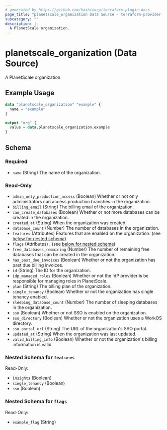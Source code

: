 ```yaml
---
# generated by https://github.com/hashicorp/terraform-plugin-docs
page_title: "planetscale_organization Data Source - terraform-provider-planetscale"
subcategory: ""
description: |-
  A PlanetScale organization.
---
```


# planetscale_organization (Data Source)

A PlanetScale organization.

## Example Usage

```terraform
data "planetscale_organization" "example" {
  name = "example"
}

output "org" {
  value = data.planetscale_organization.example
}
```

<!-- schema generated by tfplugindocs -->
## Schema

### Required

- `name` (String) The name of the organization.

### Read-Only

- `admin_only_production_access` (Boolean) Whether or not only administrators can access production branches in the organization.
- `billing_email` (String) The billing email of the organization.
- `can_create_databases` (Boolean) Whether or not more databases can be created in the organization.
- `created_at` (String) When the organization was created.
- `database_count` (Number) The number of databases in the organization.
- `features` (Attributes) Features that are enabled on the organization. (see [below for nested schema](#nestedatt--features))
- `flags` (Attributes) . (see [below for nested schema](#nestedatt--flags))
- `free_databases_remaining` (Number) The number of remaining free databases that can be created in the organization.
- `has_past_due_invoices` (Boolean) Whether or not the organization has past due billing invoices.
- `id` (String) The ID for the organization.
- `idp_managed_roles` (Boolean) Whether or not the IdP provider is be responsible for managing roles in PlanetScale.
- `plan` (String) The billing plan of the organization.
- `single_tenancy` (Boolean) Whether or not the organization has single tenancy enabled.
- `sleeping_database_count` (Number) The number of sleeping databases in the organization.
- `sso` (Boolean) Whether or not SSO is enabled on the organization.
- `sso_directory` (Boolean) Whether or not the organization uses a WorkOS directory.
- `sso_portal_url` (String) The URL of the organization's SSO portal.
- `updated_at` (String) When the organization was last updated.
- `valid_billing_info` (Boolean) Whether or not the organization's billing information is valid.

<a id="nestedatt--features"></a>
### Nested Schema for `features`

Read-Only:

- `insights` (Boolean)
- `single_tenancy` (Boolean)
- `sso` (Boolean)


<a id="nestedatt--flags"></a>
### Nested Schema for `flags`

Read-Only:

- `example_flag` (String)
